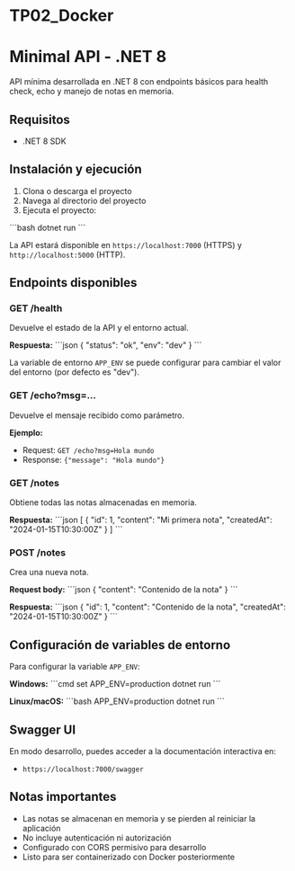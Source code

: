 # TP02_Docker
# Minimal API - .NET 8

API mínima desarrollada en .NET 8 con endpoints básicos para health check, echo y manejo de notas en memoria.

## Requisitos

- .NET 8 SDK

## Instalación y ejecución

1. Clona o descarga el proyecto
2. Navega al directorio del proyecto
3. Ejecuta el proyecto:

\`\`\`bash
dotnet run
\`\`\`

La API estará disponible en `https://localhost:7000` (HTTPS) y `http://localhost:5000` (HTTP).

## Endpoints disponibles

### GET /health
Devuelve el estado de la API y el entorno actual.

**Respuesta:**
\`\`\`json
{
  "status": "ok",
  "env": "dev"
}
\`\`\`

La variable de entorno `APP_ENV` se puede configurar para cambiar el valor del entorno (por defecto es "dev").

### GET /echo?msg=...
Devuelve el mensaje recibido como parámetro.

**Ejemplo:**
- Request: `GET /echo?msg=Hola mundo`
- Response: `{"message": "Hola mundo"}`

### GET /notes
Obtiene todas las notas almacenadas en memoria.

**Respuesta:**
\`\`\`json
[
  {
    "id": 1,
    "content": "Mi primera nota",
    "createdAt": "2024-01-15T10:30:00Z"
  }
]
\`\`\`

### POST /notes
Crea una nueva nota.

**Request body:**
\`\`\`json
{
  "content": "Contenido de la nota"
}
\`\`\`

**Respuesta:**
\`\`\`json
{
  "id": 1,
  "content": "Contenido de la nota",
  "createdAt": "2024-01-15T10:30:00Z"
}
\`\`\`

## Configuración de variables de entorno

Para configurar la variable `APP_ENV`:

**Windows:**
\`\`\`cmd
set APP_ENV=production
dotnet run
\`\`\`

**Linux/macOS:**
\`\`\`bash
APP_ENV=production dotnet run
\`\`\`

## Swagger UI

En modo desarrollo, puedes acceder a la documentación interactiva en:
- `https://localhost:7000/swagger`

## Notas importantes

- Las notas se almacenan en memoria y se pierden al reiniciar la aplicación
- No incluye autenticación ni autorización
- Configurado con CORS permisivo para desarrollo
- Listo para ser containerizado con Docker posteriormente
